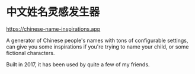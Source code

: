 # 中文姓名灵感发生器
https://chinese-name-inspirations.app

A generator of Chinese people's names with tons of configurable settings, can give you some inspirations if you're trying to name your child, or some fictional characters.


Built in 2017, it has been used by quite a few of my friends.
